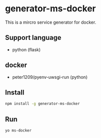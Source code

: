 generator-ms-docker
==============================

This is a mircro service generator for docker.

## Support language

* python (flask)

## docker

* peter1209/pyenv-uwsgi-run (python)

## Install

```bash
npm install -g generator-ms-docker
```

## Run

```bash
yo ms-docker
```

